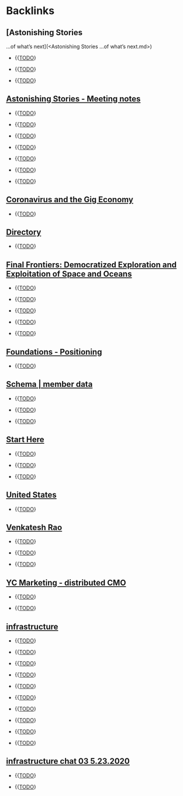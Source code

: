 
# Backlinks
## [Astonishing Stories
...of what’s next](<Astonishing Stories
...of what’s next.md>)
- {{[TODO](<TODO.md>)}

- {{[TODO](<TODO.md>)}

- {{[TODO](<TODO.md>)}

## [Astonishing Stories -  Meeting notes](<Astonishing Stories -  Meeting notes.md>)
- {{[TODO](<TODO.md>)}

- {{[TODO](<TODO.md>)}

- {{[TODO](<TODO.md>)}

- {{[TODO](<TODO.md>)}

- {{[TODO](<TODO.md>)}

- {{[TODO](<TODO.md>)}

- {{[TODO](<TODO.md>)}

## [Coronavirus and the Gig Economy](<Coronavirus and the Gig Economy.md>)
- {{[TODO](<TODO.md>)}

## [Directory](<Directory.md>)
- {{[TODO](<TODO.md>)}

## [Final Frontiers: Democratized Exploration and Exploitation of Space and Oceans](<Final Frontiers: Democratized Exploration and Exploitation of Space and Oceans.md>)
- {{[TODO](<TODO.md>)}

- {{[TODO](<TODO.md>)}

- {{[TODO](<TODO.md>)}

- {{[TODO](<TODO.md>)}

- {{[TODO](<TODO.md>)}

## [Foundations - Positioning](<Foundations - Positioning.md>)
- {{[TODO](<TODO.md>)}

## [Schema | member data](<Schema | member data.md>)
- {{[TODO](<TODO.md>)}

- {{[TODO](<TODO.md>)}

- {{[TODO](<TODO.md>)}

## [Start Here](<Start Here.md>)
- {{[TODO](<TODO.md>)}

- {{[TODO](<TODO.md>)}

- {{[TODO](<TODO.md>)}

## [United States](<United States.md>)
- {{[TODO](<TODO.md>)}

## [Venkatesh Rao](<Venkatesh Rao.md>)
- {{[TODO](<TODO.md>)}

- {{[TODO](<TODO.md>)}

- {{[TODO](<TODO.md>)}

## [YC Marketing - distributed CMO](<YC Marketing - distributed CMO.md>)
- {{[TODO](<TODO.md>)}

- {{[TODO](<TODO.md>)}

## [infrastructure](<infrastructure.md>)
- {{[TODO](<TODO.md>)}

- {{[TODO](<TODO.md>)}

- {{[TODO](<TODO.md>)}

- {{[TODO](<TODO.md>)}

- {{[TODO](<TODO.md>)}

- {{[TODO](<TODO.md>)}

- {{[TODO](<TODO.md>)}

- {{[TODO](<TODO.md>)}

- {{[TODO](<TODO.md>)}

- {{[TODO](<TODO.md>)}

## [infrastructure chat 03 5.23.2020](<infrastructure chat 03 5.23.2020.md>)
- {{[TODO](<TODO.md>)}

- {{[TODO](<TODO.md>)}

